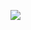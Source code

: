 <a href="https://lima.codeclimate.com/github/alabamaair/qna"><img src="https://lima.codeclimate.com/github/alabamaair/qna/badges/gpa.svg" /></a>
